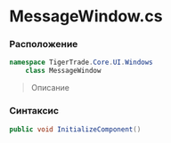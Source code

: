 
# MessageWindow.cs
### Расположение
```csharp
namespace TigerTrade.Core.UI.Windows  
    class MessageWindow
```

> Описание

### Синтаксис
```csharp
public void InitializeComponent()
```
